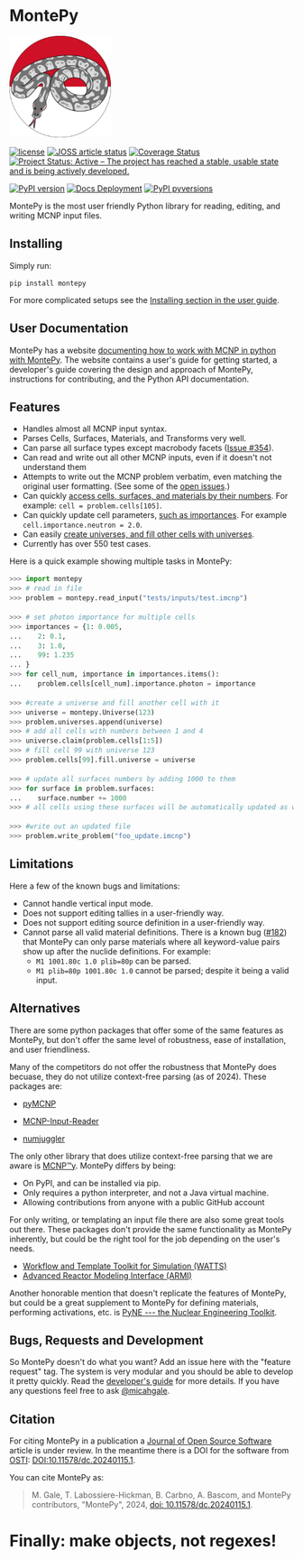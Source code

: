# MontePy

<img src="https://raw.githubusercontent.com/idaholab/MontePy/develop/graphics/monty.svg" width="180" alt="MontePY: a cute snek on a red over white circle"/>

[![license](https://img.shields.io/github/license/idaholab/MontePy.svg)](https://github.com/idaholab/MontePy/blob/develop/LICENSE)
[![JOSS article status](https://joss.theoj.org/papers/e5b5dc8cea19605a1507dd4d420d5199/status.svg)](https://joss.theoj.org/papers/e5b5dc8cea19605a1507dd4d420d5199)
[![Coverage Status](https://coveralls.io/repos/github/idaholab/MontePy/badge.svg?branch=develop)](https://coveralls.io/github/idaholab/MontePy?branch=develop)
[![Project Status: Active – The project has reached a stable, usable state and is being actively developed.](https://www.repostatus.org/badges/latest/active.svg)](https://www.repostatus.org/#active)


[![PyPI version](https://badge.fury.io/py/montepy.svg)](https://badge.fury.io/py/montepy)
[![Docs Deployment](https://github.com/idaholab/MontePy/actions/workflows/deploy.yml/badge.svg?branch=main)](https://www.montepy.org/)
[![PyPI pyversions](https://img.shields.io/pypi/pyversions/montepy.svg)](https://pypi.org/project/montepy/)


MontePy is the most user friendly Python library for reading, editing, and writing MCNP input files. 

## Installing

Simply run:

```
pip install montepy
```

For more complicated setups
see the [Installing section in the user guide](https://www.montepy.org/starting.html#installing).


## User Documentation

MontePy has a website [documenting how to work with MCNP in python with MontePy](https://www.montepy.org/). 
The website contains a user's guide for getting started, 
a developer's guide covering the design and approach of MontePy,
instructions for contributing, 
and the Python API documentation.

## Features
	
* Handles almost all MCNP input syntax.
* Parses Cells, Surfaces, Materials, and Transforms very well.	
* Can parse all surface types except macrobody facets ([Issue #354](https://github.com/idaholab/MontePy/issues/354)).
* Can read and write out all other MCNP inputs, even if it doesn't not understand them	
* Attempts to write out the MCNP problem verbatim, even matching the original user formatting. (See some of the [open issues](https://github.com/idaholab/MontePy/issues).)
* Can quickly [access cells, surfaces, and materials by their numbers](https://www.montepy.org/starting.html#collections-are-accessible-by-number). For example: `cell = problem.cells[105]`.
* Can quickly update cell parameters, [such as importances](https://www.montepy.org/starting.html#setting-cell-importances). For example `cell.importance.neutron = 2.0`.
* Can easily [create universes, and fill other cells with universes](https://www.montepy.org/starting.html#universes).
* Currently has over 550 test cases.

 
Here is a quick example showing multiple tasks in MontePy:

```python
>>> import montepy
>>> # read in file
>>> problem = montepy.read_input("tests/inputs/test.imcnp")
  
>>> # set photon importance for multiple cells
>>> importances = {1: 0.005,
...    2: 0.1,
...    3: 1.0,
...    99: 1.235
... }
>>> for cell_num, importance in importances.items():
...    problem.cells[cell_num].importance.photon = importance

>>> #create a universe and fill another cell with it
>>> universe = montepy.Universe(123)
>>> problem.universes.append(universe)
>>> # add all cells with numbers between 1 and 4
>>> universe.claim(problem.cells[1:5])
>>> # fill cell 99 with universe 123
>>> problem.cells[99].fill.universe = universe

>>> # update all surfaces numbers by adding 1000 to them
>>> for surface in problem.surfaces:
...    surface.number += 1000
>>> # all cells using these surfaces will be automatically updated as well

>>> #write out an updated file
>>> problem.write_problem("foo_update.imcnp")
```

## Limitations

Here a few of the known bugs and limitations:

	
* Cannot handle vertical input mode.
* Does not support editing tallies in a user-friendly way.
* Does not support editing source definition in a user-friendly way.
* Cannot parse all valid material definitions. There is a known bug ([#182](https://github.com/idaholab/MontePy/issues/182)) that MontePy can only parse materials where all
    keyword-value pairs show up after the nuclide definitions. For example:
   * `M1 1001.80c 1.0 plib=80p` can be parsed.
   * `M1 plib=80p 1001.80c 1.0` cannot be parsed; despite it being a valid input.

## Alternatives

There are some python packages that offer some of the same features as MontePy,
    but don't offer the same level of robustness, ease of installation, and user friendliness.

Many of the competitors do not offer the robustness that MontePy does becuase,
    they do not utilize context-free parsing (as of 2024). 
These packages are:

* [pyMCNP](https://github.com/FSIBT/PyMCNP)

* [MCNP-Input-Reader](https://github.com/ENEA-Fusion-Neutronics/MCNP-Input-Reader)

* [numjuggler](https://github.com/inr-kit/numjuggler)

The only other library that does utilize context-free parsing that we are aware is
[MCNP™y](https://github.rpi.edu/NuCoMP/mcnpy). MontePy differs by being:
* On PyPI, and can be installed via pip.
* Only requires a python interpreter, and not a Java virtual machine. 
* Allowing contributions from anyone with a public GitHub account


For only writing, or templating an input file there are also some great tools out there. 
These packages don't provide the same functionality as MontePy inherently,
    but could be the right tool for the job depending on the user's needs.

* [Workflow and Template Toolkit for Simulation (WATTS)](https://github.com/watts-dev/watts)
* [Advanced Reactor Modeling Interface (ARMI)](https://github.com/terrapower/armi)

Another honorable mention that doesn't replicate the features of MontePy,
    but could be a great supplement to MontePy for defining materials, performing activations, etc.
    is [PyNE --- the Nuclear Engineering Toolkit](https://pyne.io/).
	
## Bugs, Requests and Development

So MontePy doesn't do what you want? 
Add an issue here with the "feature request" tag. 
The system is very modular and you should be able to develop it pretty quickly.
Read the [developer's guide](https://www.montepy.org/developing.html) for more details.
If you have any questions feel free to ask [@micahgale](mailto:mgale@montepy.org).

## Citation

For citing MontePy in a publication a [Journal of Open Source Software](https://joss.readthedocs.io/en/latest/) article is under review. 
In the meantime there is a DOI for the software from [OSTI](https://osti.gov): [DOI:10.11578/dc.20240115.1](https://doi.org/10.11578/dc.20240115.1).

You can cite MontePy as:

> M. Gale, T. Labossiere-Hickman, B. Carbno, A. Bascom, and MontePy contributors, "MontePy", 2024, [doi: 10.11578/dc.20240115.1](https://doi.org/10.11578/dc.20240115.1).


 
# Finally: make objects, not regexes!

